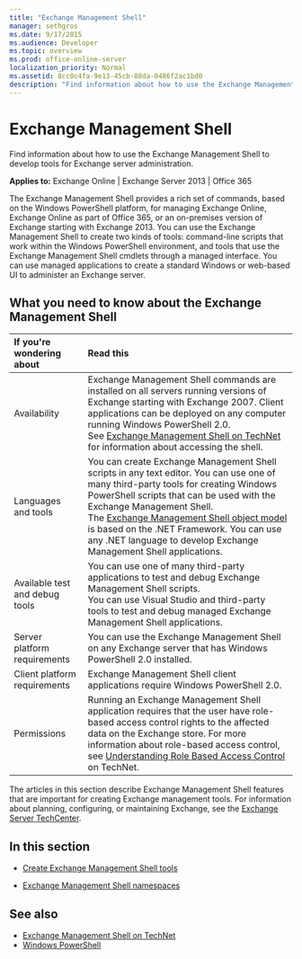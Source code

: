 ```yaml
---
title: "Exchange Management Shell"
manager: sethgros
ms.date: 9/17/2015
ms.audience: Developer
ms.topic: overview
ms.prod: office-online-server
localization_priority: Normal
ms.assetid: 8cc0c4fa-9e13-45cb-88da-0486f2ac1bd0
description: "Find information about how to use the Exchange Management Shell to develop tools for Exchange server administration."
---
```


# Exchange Management Shell

Find information about how to use the Exchange Management Shell to develop tools for Exchange server administration.
  
**Applies to:** Exchange Online | Exchange Server 2013 | Office 365
  
The Exchange Management Shell provides a rich set of commands, based on the Windows PowerShell platform, for managing Exchange Online, Exchange Online as part of Office 365, or an on-premises version of Exchange starting with Exchange 2013. You can use the Exchange Management Shell to create two kinds of tools: command-line scripts that work within the Windows PowerShell environment, and tools that use the Exchange Management Shell cmdlets through a managed interface. You can use managed applications to create a standard Windows or web-based UI to administer an Exchange server. 
  
## What you need to know about the Exchange Management Shell

|If you're wondering about|Read this|
|:-----|:-----|
|Availability  <br/> |Exchange Management Shell commands are installed on all servers running versions of Exchange starting with Exchange 2007. Client applications can be deployed on any computer running Windows PowerShell 2.0.  <br/> See [Exchange Management Shell on TechNet](http://technet.microsoft.com/en-us/library/bb123778%28v=exchg.150%29.aspx) for information about accessing the shell.  <br/> |
|Languages and tools  <br/> |You can create Exchange Management Shell scripts in any text editor. You can use one of many third-party tools for creating Windows PowerShell scripts that can be used with the Exchange Management Shell.  <br/> The [Exchange Management Shell object model](exchange-management-shell-namespaces.md) is based on the .NET Framework. You can use any .NET language to develop Exchange Management Shell applications.  <br/> |
|Available test and debug tools  <br/> |You can use one of many third-party applications to test and debug Exchange Management Shell scripts.  <br/> You can use Visual Studio and third-party tools to test and debug managed Exchange Management Shell applications.  <br/> |
|Server platform requirements  <br/> |You can use the Exchange Management Shell on any Exchange server that has Windows PowerShell 2.0 installed.  <br/> |
|Client platform requirements  <br/> |Exchange Management Shell client applications require Windows PowerShell 2.0.  <br/> |
|Permissions  <br/> |Running an Exchange Management Shell application requires that the user have role-based access control rights to the affected data on the Exchange store. For more information about role-based access control, see [Understanding Role Based Access Control](http://technet.microsoft.com/en-us/library/dd298183.aspx) on TechNet.  <br/> |
   
The articles in this section describe Exchange Management Shell features that are important for creating Exchange management tools. For information about planning, configuring, or maintaining Exchange, see the [Exchange Server TechCenter](http://technet.microsoft.com/en-us/exchange/default.aspx).
  
## In this section

- [Create Exchange Management Shell tools](create-exchange-management-shell-tools.md)
    
- [Exchange Management Shell namespaces](exchange-management-shell-namespaces.md)
    
## See also

- [Exchange Management Shell on TechNet](http://technet.microsoft.com/en-us/library/bb123778%28v=exchg.150%29.aspx)  
- [Windows PowerShell](http://msdn.microsoft.com/en-us/library/dd835506%28VS.85%29.aspx)
    

